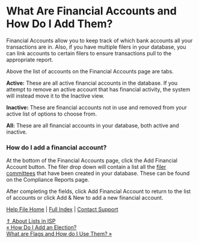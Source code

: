  What Are Financial Accounts and How Do I Add Them?
==========

Financial Accounts allow you to keep track of which bank accounts all your transactions are in. Also, if you have multiple filers in your database, you can link accounts to certain filers to ensure transactions pull to the appropriate report.  

Above the list of accounts on the Financial Accounts page are tabs. 

**Active:** These are all active financial accounts in the database. If you attempt to remove an active account that has financial activity, the system will instead move it to the Inactive view.

**Inactive:** These are financial accounts not in use and removed from your active list of options to choose from.

**All:** These are all financial accounts in your database, both active and inactive.

### How do I add a financial account? ###

At the bottom of the Financial Accounts page, click the Add Financial Account button. The filer drop down will contain a list all the [filer committees](https://ispolitical.com/how-do-i-add-or-set-a-filer/) that have been created in your database. These can be found on the Compliance Reports page.

After completing the fields, click Add Financial Account to return to the list of accounts or click Add & New to add a new financial account.

[Help File Home](/help/) | [Full Index](/Help-File-Directory/) | [Contact Support](mailto:support@ISPolitical.com)

[⇑ About Lists in ISP](/About-Lists-in-ISP)  
[« How Do I Add an Election?](/How-Do-I-Add-an-Election)  
[What are Flags and How do I Use Them? »](/What-are-Flags-and-How-do-I-Use-Them)